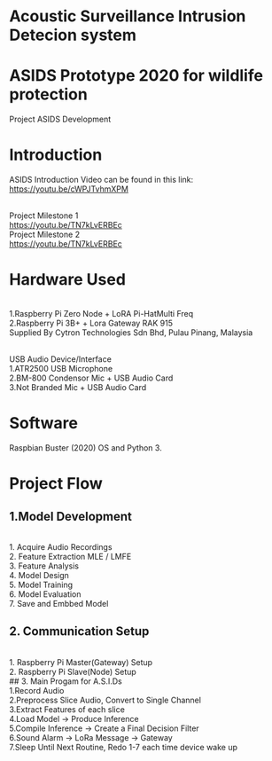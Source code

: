 # Acoustic Surveillance Intrusion Detecion system
# ASIDS Prototype 2020 for wildlife protection
Project ASIDS Development 

# Introduction
ASIDS Introduction Video can be found in this link:
<br>https://youtu.be/cWPJTvhmXPM

<br>Project Milestone 1  
https://youtu.be/TN7kLvERBEc
<br>Project Milestone 2  
https://youtu.be/TN7kLvERBEc

# Hardware Used

<br>1.Raspberry Pi Zero Node + LoRA Pi-HatMulti Freq 
<br>2.Raspberry Pi 3B+ + Lora Gateway RAK 915
<br>Supplied By Cytron Technologies Sdn Bhd, Pulau Pinang, Malaysia

<br>USB Audio Device/Interface
<br>1.ATR2500 USB Microphone 
<br>2.BM-800 Condensor Mic + USB Audio Card
<br>3.Not Branded Mic + USB Audio Card

# Software 

Raspbian Buster (2020) OS and Python 3.

# Project Flow
## 1.Model Development
<br>
1. Acquire Audio Recordings
<br>
2. Feature Extraction MLE / LMFE
<br>
3. Feature Analysis 
<br>
4. Model Design
<br>
5. Model Training
<br>
6. Model Evaluation
<br>
7. Save and Embbed Model


## 2. Communication Setup
<br>
1. Raspberry Pi Master(Gateway) Setup
<br>
2. Raspberry Pi Slave(Node) Setup

<br>
## 3. Main Progam for A.S.I.Ds
<br>
1.Record Audio 
<br>
2.Preprocess Slice Audio, Convert to Single Channel 
<br>
3.Extract Features of each slice
<br>
4.Load Model -> Produce Inference
<br>
5.Compile Inference -> Create a Final Decision Filter
<br>
6.Sound Alarm -> LoRa Message -> Gateway
<br>
7.Sleep Until Next Routine, Redo 1-7 each time device wake up


